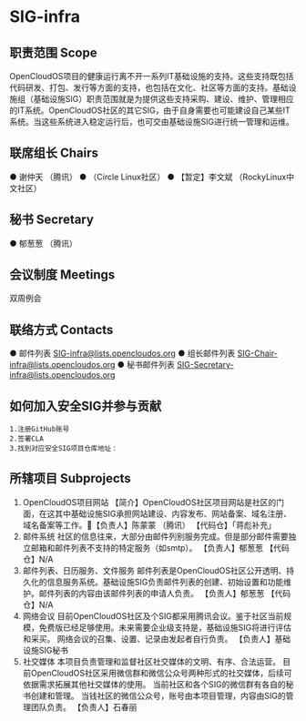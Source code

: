 # SIG-infra

## 职责范围 Scope
OpenCloudOS项目的健康运行离不开一系列IT基础设施的支持。这些支持既包括代码研发、打包、发行等方面的支持，也包括在文化、社区等方面的支持。基础设施组（基础设施SIG）职责范围就是为提供这些支持采购、建设、维护、管理相应的IT系统。OpenCloudOS社区的其它SIG，由于自身需要也可能建设自己某些IT系统。当这些系统进入稳定运行后，也可交由基础设施SIG进行统一管理和运维。

## 联席组长 Chairs
● 谢仲天 （腾讯）
● （Circle Linux社区）
● 【暂定】李文斌 （RockyLinux中文社区）

## 秘书 Secretary
● 郁葱葱 （腾讯）
## 会议制度 Meetings
双周例会

## 联络方式 Contacts
● 邮件列表 SIG-infra@lists.opencloudos.org
● 组长邮件列表 SIG-Chair-infra@lists.opencloudos.org
● 秘书邮件列表 SIG-Secretary-infra@lists.opencloudos.org

## 如何加入安全SIG并参与贡献
	1.注册GitHub账号
	2.签署CLA
	3.找到对应安全SIG项目仓库地址：
  
## 所辖项目 Subprojects
1. OpenCloudOS项目网站
【简介】OpenCloudOS社区项目网站是社区的门面，在这其中基础设施SIG承担网站建设、内容发布、网站备案、域名注册、域名备案等工作。【负责人】陈蒙蒙 （腾讯）
【代码仓】「蒋彪补充」
2. 邮件系统
社区的信息往来，大部分由邮件列别服务完成。但是部分邮件需要独立邮箱和邮件列表不支持的特定服务（如smtp）。
【负责人】郁葱葱
【代码仓】N/A
3. 邮件列表、日历服务、文件服务
邮件列表是OpenCloudOS社区公开透明、持久化的信息服务系统。基础设施SIG负责邮件列表的创建、初始设置和功能维护。邮件列表的内容由该邮件列表的申请人负责。
【负责人】郁葱葱
【代码仓】N/A
4. 网络会议
目前OpenCloudOS社区及个SIG都采用腾讯会议。鉴于社区当前规模，免费版已经足够使用。未来需要企业级支持是，基础设施SIG将进行评估和采买。
网络会议的召集、设置、记录由发起者自行负责。
【负责人】基础设施SIG秘书
5. 社交媒体
本项目负责管理和监督社区社交媒体的文明、有序、合法运营。
目前OpenCloudOS社区采用微信群和微信公众号两种形式的社交媒体，后续可依据需求拓展其他社交媒体的使用。
当前社区和各个SIG的微信群有各自的秘书创建和管理。
当钱社区的微信公众号，账号由本项目管理，内容由SIG的管理团队负责。
【负责人】石春丽





